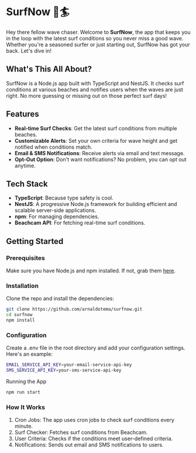 # SurfNow 🌊🏄

Hey there fellow wave chaser. Welcome to **SurfNow**, the app that keeps you in the loop with the latest surf conditions so you never miss a good wave. 
Whether you're a seasoned surfer or just starting out, SurfNow has got your back. Let's dive in!

## What's This All About?

SurfNow is a Node.js app built with TypeScript and NestJS. It checks surf conditions at various beaches and notifies users when the waves are just right. No more guessing or missing out on those perfect surf days!

## Features

- **Real-time Surf Checks**: Get the latest surf conditions from multiple beaches.
- **Customizable Alerts**: Set your own criteria for wave height and get notified when conditions match.
- **Email & SMS Notifications**: Receive alerts via email and text message.
- **Opt-Out Option**: Don't want notifications? No problem, you can opt out anytime.

## Tech Stack

- **TypeScript**: Because type safety is cool.
- **NestJS**: A progressive Node.js framework for building efficient and scalable server-side applications.
- **npm**: For managing dependencies.
- **Beachcam API**: For fetching real-time surf conditions.

## Getting Started

### Prerequisites

Make sure you have Node.js and npm installed. If not, grab them [here](https://nodejs.org/).

### Installation

Clone the repo and install the dependencies:

```bash
git clone https://github.com/arnaldotema/surfnow.git
cd surfnow
npm install
```

### Configuration
Create a .env file in the root directory and add your configuration settings. Here's an example:
```bash
EMAIL_SERVICE_API_KEY=your-email-service-api-key
SMS_SERVICE_API_KEY=your-sms-service-api-key
```

Running the App
```bash
npm run start
```

### How It Works
1. Cron Jobs: The app uses cron jobs to check surf conditions every minute. 
2. Surf Checker: Fetches surf conditions from Beachcam. 
3. User Criteria: Checks if the conditions meet user-defined criteria. 
4. Notifications: Sends out email and SMS notifications to users.